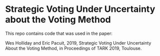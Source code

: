 # Strategic Voting Under Uncertainty about the Voting Method

This repo contains code that was used in the paper:

Wes Holliday and Eric Pacuit, 2019, Strategic Voting Under Uncertainty About the Voting Method, in Proceedings of TARK 2019, Toulouse. 
